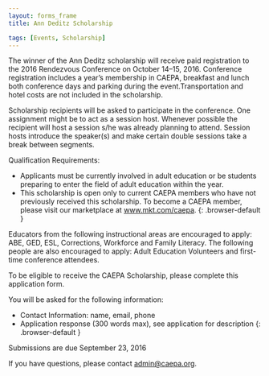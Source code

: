 ```yaml
---
layout: forms_frame
title: Ann Deditz Scholarship

tags: [Events, Scholarship]
---
```

The winner of the Ann Deditz scholarship will receive paid registration to the 2016 Rendezvous Conference on October 14–15, 2016. Conference registration includes a year’s membership in CAEPA, breakfast and lunch both conference days and parking during the event.Transportation and hotel costs are not included in the scholarship.

Scholarship recipients will be asked to participate in the conference. One assignment might be to act as a session host. Whenever possible the recipient will host a session s/he was already planning to attend. Session hosts introduce the speaker(s) and make certain double sessions take a break between segments.

Qualification Requirements:

  * Applicants must be currently involved in adult education or be students preparing to enter the field of adult education within the year.
  * This scholarship is open only to current CAEPA members who have not previously received this scholarship. To become a CAEPA member, please visit our marketplace at www.mkt.com/caepa.
  {: .browser-default }

Educators from the following instructional areas are encouraged to apply: ABE, GED, ESL, Corrections, Workforce and Family Literacy. The following people are also encouraged to apply: Adult Education Volunteers and first-time conference attendees.

To be eligible to receive the CAEPA Scholarship, please complete this application form.

You will be asked for the following information:

  * Contact Information: name, email, phone
  * Application response (300 words max), see application for description
  {: .browser-default }

Submissions are due September 23, 2016

If you have questions, please contact [admin@caepa.org](mailto:admin@caepa.org).